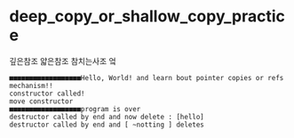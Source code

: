 # deep_copy_or_shallow_copy_practice
깊은참조 얇은참조 참치는사조 엌

```console
■■■■■■■■■■■■■■■■■■Hello, World! and learn bout pointer copies or refs mechanism!!
constructor called!
move constructor
■■■■■■■■■■■■■■■■■■program is over
destructor called by end and now delete : [hello]
destructor called by end and [ ~notting ] deletes
```
